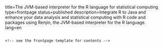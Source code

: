 title=The JVM-based interpreter for the R language for statistical computing
type=frontpage
status=published
description=Integrate R to Java and enhance your data analysis and statistical computing with R code and packages using Renjin, the JVM-based interpreter for the R language.
lang=en
~~~~~~

<!-- see the frontpage template for contents -->


